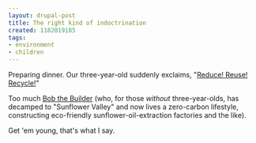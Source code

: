 ```yaml
---
layout: drupal-post
title: The right kind of indoctrination
created: 1182019185
tags:
- environment
- children
---
```

Preparing dinner. Our three-year-old suddenly exclaims, "[Reduce! Reuse! Recycle!][1]"

Too much [Bob the Builder][2] (who, for those *without* three-year-olds, has decamped to "Sunflower Valley" and now lives a zero-carbon lifestyle, constructing eco-friendly sunflower-oil-extraction factories and the like).

[1]: http://www.recycling-guide.org.uk/rrr.html
[2]: http://www.bbc.co.uk/cbeebies/bobthebuilder/

Get 'em young, that's what I say.

<!--break-->
